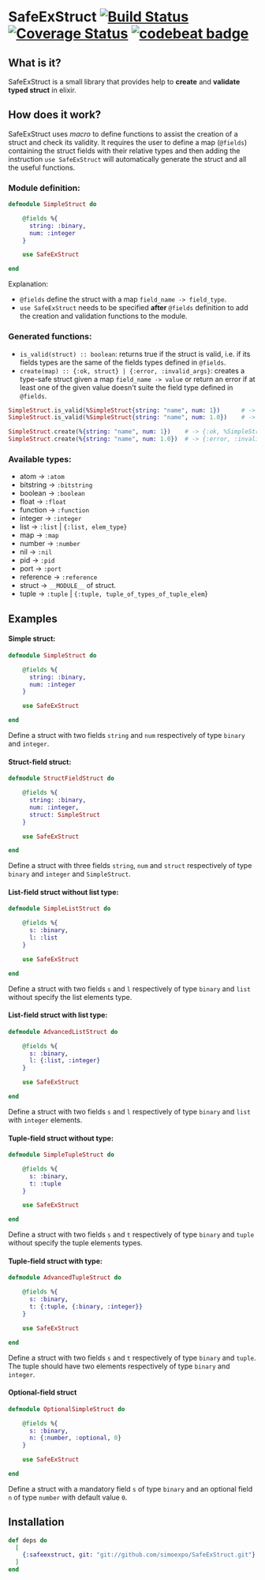 # SafeExStruct [![Build Status](https://travis-ci.org/simoexpo/SafeExStruct.svg?branch=master)](https://travis-ci.org/simoexpo/SafeExStruct?branch=master) [![Coverage Status](https://coveralls.io/repos/github/simoexpo/SafeExStruct/badge.svg?branch=master)](https://coveralls.io/github/simoexpo/SafeExStruct?branch=master) [![codebeat badge](https://codebeat.co/badges/c9fbd5bd-5b1a-468f-bdcc-a8c0fd36ff71)](https://codebeat.co/projects/github-com-simoexpo-safeexstruct-master)

## What is it?

SafeExStruct is a small library that provides help to **create** and **validate typed struct** in elixir.

## How does it work?

SafeExStruct uses *macro* to define functions to assist the creation of a struct and check its validity. It requires the user to define a map (`@fields`) containing the struct fields with their relative types and then adding the instruction `use SafeExStruct` will automatically generate the struct and all the useful functions.

### Module definition:

```elixir
defmodule SimpleStruct do

    @fields %{
      string: :binary,
      num: :integer
    }

    use SafeExStruct

end
```

Explanation:
* `@fields` define the struct with a map `field_name -> field_type`.
* `use SafeExStruct` needs to be specified **after** `@fields` definition to add the creation and validation functions to the module.

### Generated functions:

* `is_valid(struct) :: boolean`: returns true if the struct is valid, i.e. if its fields types are the same of the fields types defined in `@fields`.
* `create(map) :: {:ok, struct} | {:error, :invalid_args}`: creates a type-safe struct given a map `field_name -> value` or return an error if at least one of the given value doesn't suite the field type defined in `@fields`.

```elixir
SimpleStruct.is_valid(%SimpleStruct{string: "name", num: 1})      # -> true
SimpleStruct.is_valid(%SimpleStruct{string: "name", num: 1.0})    # -> false

SimpleStruct.create(%{string: "name", num: 1})    # -> {:ok, %SimpleStruct{string: "simple", num: 1}}
SimpleStruct.create(%{string: "name", num: 1.0})  # -> {:error, :invalid_args}
```

### Available types:

* atom -> `:atom`
* bitstring -> `:bitstring`
* boolean -> `:boolean`
* float -> `:float`
* function -> `:function`
* integer -> `:integer`
* list -> `:list` | `{:list, elem_type}`
* map -> `:map`
* number -> `:number`
* nil -> `:nil`
* pid -> `:pid`
* port -> `:port`
* reference -> `:reference`
* struct -> `__MODULE__` of struct.
* tuple -> `:tuple` | `{:tuple, tuple_of_types_of_tuple_elem`}

## Examples

#### Simple struct:
```elixir
defmodule SimpleStruct do

    @fields %{
      string: :binary,
      num: :integer
    }

    use SafeExStruct

end
```
Define a struct with two fields `string` and `num` respectively of type `binary` and `integer`.

#### Struct-field struct:
```elixir
defmodule StructFieldStruct do

    @fields %{
      string: :binary,
      num: :integer,
      struct: SimpleStruct
    }

    use SafeExStruct

end
```
Define a struct with three fields `string`, `num` and `struct` respectively of type `binary` and `integer` and `SimpleStruct`.

#### List-field struct without list type:
```elixir
defmodule SimpleListStruct do

    @fields %{
      s: :binary,
      l: :list
    }

    use SafeExStruct

end
```
Define a struct with two fields `s` and `l` respectively of type `binary` and `list` without specify the list elements type.

#### List-field struct with list type:
```elixir
defmodule AdvancedListStruct do

    @fields %{
      s: :binary,
      l: {:list, :integer}
    }

    use SafeExStruct

end
```
Define a struct with two fields `s` and `l` respectively of type `binary` and `list` with `integer` elements.

#### Tuple-field struct without type:
```elixir
defmodule SimpleTupleStruct do

    @fields %{
      s: :binary,
      t: :tuple
    }

    use SafeExStruct

end
```
Define a struct with two fields `s` and `t` respectively of type `binary` and `tuple` without specify the tuple elements types.

#### Tuple-field struct with type:
```elixir
defmodule AdvancedTupleStruct do

    @fields %{
      s: :binary,
      t: {:tuple, {:binary, :integer}}
    }

    use SafeExStruct

end
```
Define a struct with two fields `s` and `t` respectively of type `binary` and `tuple`. The tuple should have two elements respectively of type `binary` and `integer`.

#### Optional-field struct
```elixir
defmodule OptionalSimpleStruct do

    @fields %{
      s: :binary,
      n: {:number, :optional, 0}
    }

    use SafeExStruct

end
```
Define a struct with a mandatory field `s` of type `binary` and an optional field `n` of type `number` with default value `0`.

## Installation

```elixir
def deps do
  [
    {:safeexstruct, git: "git://github.com/simoexpo/SafeExStruct.git"}
  ]
end
```
